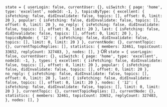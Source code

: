 ``
state = {
  userLogin: false,
  currentUser: {},
  uiSwitch: {
    page: 'home',
    type: 'excellent',
    nodeId: -1,
  },
  topicsByType: {
    excellent: {
      isFetching: false,
      didInvalidate: false,
      topics: [],
      offset: 0,
      limit: 20
    },
    popular: {
      isFetching: false,
      didInvalidate: false,
      topics: [],
      offset: 0,
      limit: 20
    },
    no_reply: {
      isFetching: false,
      didInvalidate: false,
      topics: [],
      offset: 0,
      limit: 20
    },
    last: {
      isFetching: false,
      didInvalidate: false,
      topics: [],
      offset: 0,
      limit: 20
    },
  },
  topicsByNode: {
    '12': {
      isFetching: false,
      didInvalidate: false,
      topics: [],
      limit: 0,
      limit: 20
    }
  },
  currentNode: {},
  currentTopic: {},
  currentTopicReplies: [],
  statistics: {
    members: 32461,
    topicCount: 33652,
    replyCount: 327483,
  },
  nodes: [],
}
``
OR
``
state = {
  userLogin: false,
  currentUser: {},
  uiSwitch: {
    page: 'home',
    type: 'excellent',
    nodeId: -1,
  },
  types: {
    excellent: {
      isFetching: false,
      didInvalidate: false,
      topics: [],
      offset: 0,
      limit: 20
    },
    popular: {
      isFetching: false,
      didInvalidate: false,
      topics: [],
      offset: 0,
      limit: 20
    },
    no_reply: {
      isFetching: false,
      didInvalidate: false,
      topics: [],
      offset: 0,
      limit: 20
    },
    last: {
      isFetching: false,
      didInvalidate: false,
      topics: [],
      offset: 0,
      limit: 20
    },
  nodes: {
    '12': {
      isFetching: false,
      didInvalidate: false,
      topics: [],
      limit: 0,
      limit: 20
    }
  },
  currentTopic: {},
  currentTopicReplies: [],
  currentNode: {},
  statistics: {
    members: 32461,
    topicCount: 33652,
    replyCount: 327483,
  },
  nodes: [],
}
``
